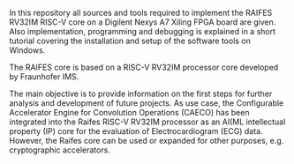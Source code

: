 In this repository all sources and tools required to implement the RAIFES RV32IM RISC-V core on a Digilent Nexys A7 Xiling FPGA board  are given. Also implementation, programming and debugging is explained in a short tutorial covering the  installation and setup of the software tools on Windows.

The RAIFES core is based on a RISC-V RV32IM processor core developed by Fraunhofer IMS. 

The main objective is to provide information on the first steps for further analysis and development of future projects. As use case, the Configurable Accelerator Engine for Convolution Operations (CAECO) has been integrated into the Raifes RISC-V RV32IM processor as an AI(ML intellectual property (IP) core for the evaluation of Electrocardiogram (ECG) data. However, the Raifes core can be used or expanded for other purposes, e.g. cryptographic accelerators.

